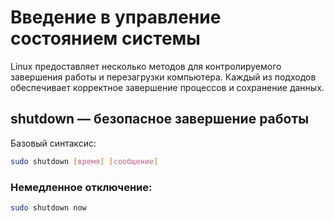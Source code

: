 # Введение в управление состоянием системы

Linux предоставляет несколько методов для контролируемого завершения работы и перезагрузки компьютера. Каждый из подходов обеспечивает корректное завершение процессов и сохранение данных.

## shutdown — безопасное завершение работы

Базовый синтаксис:
```sh
sudo shutdown [время] [сообщение]
```

### Немедленное отключение:

```sh
sudo shutdown now
```